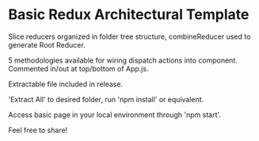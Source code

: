 # Basic Redux Architectural Template

Slice reducers organized in folder tree structure, combineReducer used to generate Root Reducer.

5 methodologies available for wiring dispatch actions into component. Commented in/out at top/bottom of App.js.

Extractable file included in release.

'Extract All' to desired folder, run 'npm install' or equivalent.

Access basic page in your local environment through 'npm start'.

Feel free to share!



